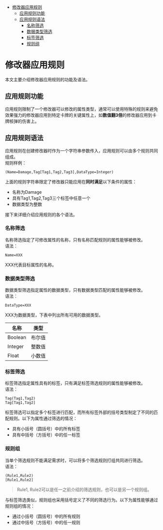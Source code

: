 <!-- TOC -->
* [修改器应用规则](#)
  * [应用规则功能](#)
  * [应用规则语法](#)
    * [名称筛选](#)
    * [数据类型筛选](#)
    * [标签筛选](#)
    * [规则组](#)
<!-- TOC -->

# 修改器应用规则

本文主要介绍修改器应用规则的功能及语法。

## 应用规则功能

应用规则限制了一个修改器可以修改的属性类型，通常可以使用特殊的规则来避免效果强力的修改器应用到特定卡牌的关键属性上，如**数值翻3倍**的修改器应用到卡牌核弹的伤害上。

## 应用规则语法

应用规则在创建修改器时作为一个字符串参数传入，应用规则可以由多个规则共同组成。<br>
规则样例：

```
(Name=Damage,Tag[Tag1,Tag2,Tag3],DataType=Integer)
```

上面的规则字符串限定了修改器只能应用在**同时满足**以下条件的属性：

- 名称为Damage
- 具有Tag1,Tag2,Tag3三个标签中任意一个
- 数据类型为整数

接下来详细介绍应用规则的各个语法。

### 名称筛选

名称筛选指定了可修改属性的名称，只有名称匹配规则的属性能够被修改。<br>
语法：

```
Name=XXX
```

XXX代表目标属性的名称。

### 数据类型筛选

数据类型筛选指定属性的数据类型，只有数据类型匹配的属性能够被修改。<br>
语法：

```
DataType=XXX
```

XXX为数据类型，下表中列出所有可用的数据类型。

| 名称      | 类型  |
|---------|-----|
| Boolean | 布尔值 |
| Integer | 整数值 |
| Float   | 小数值 |


### 标签筛选

标签筛选指定属性具有的标签，只有满足标签筛选规则的属性能够被修改。<br>
语法：

```
Tag(Tag1,Tag2)
Tag[Tag1,Tag2]
```

标签筛选可以指定多个标签进行匹配，而所有标签外部的括号类型制定了不同的匹配规则。以下为属性通过筛选的情况：

- 具有小括号（圆括号）中的所有标签
- 具有中括号（方括号）中的任一标签

### 规则组

当单个筛选规则不能满足需求时，可以将多个筛选规则打组共同进行筛选。<br>
语法：

```
(Rule1,Rule2)
[Rule1,Rule2]
```

> Rule1, Rule2可以是任一之前介绍的筛选规则，也可以是另一个规则组。

与标签筛选类似，规则组也采用括号定义了不同的筛选行为。以下为属性能够通过规则组的情况：

- 通过小括号（圆括号）中的所有规则
- 通过中括号（方括号）中的任一规则


